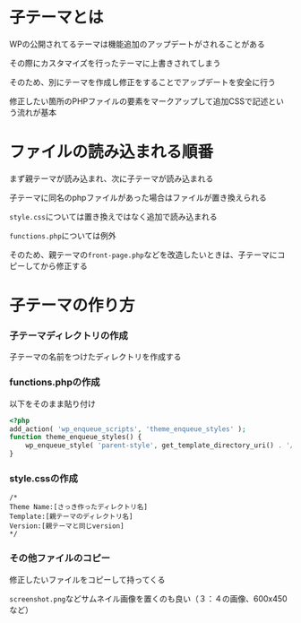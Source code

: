 # 子テーマとは

WPの公開されてるテーマは機能追加のアップデートがされることがある

その際にカスタマイズを行ったテーマに上書きされてしまう

そのため、別にテーマを作成し修正をすることでアップデートを安全に行う

修正したい箇所のPHPファイルの要素をマークアップして追加CSSで記述という流れが基本

# ファイルの読み込まれる順番

まず親テーマが読み込まれ、次に子テーマが読み込まれる

子テーマに同名のphpファイルがあった場合はファイルが置き換えられる

`style.css`については置き換えではなく追加で読み込まれる

`functions.php`については例外

そのため、親テーマの`front-page.php`などを改造したいときは、子テーマにコピーしてから修正する

# 子テーマの作り方

### 子テーマディレクトリの作成

子テーマの名前をつけたディレクトリを作成する

### functions.phpの作成

以下をそのまま貼り付け

```php
<?php
add_action( 'wp_enqueue_scripts', 'theme_enqueue_styles' );
function theme_enqueue_styles() {
    wp_enqueue_style( 'parent-style', get_template_directory_uri() . '/style.css' );
}
```

### style.cssの作成

```
/*
Theme Name:[さっき作ったディレクトリ名]
Template:[親テーマのディレクトリ名]
Version:[親テーマと同じversion]
*/
```

### その他ファイルのコピー

修正したいファイルをコピーして持ってくる

`screenshot.png`などサムネイル画像を置くのも良い（３：４の画像、600x450など）
